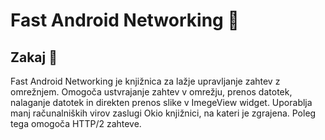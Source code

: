 # Fast Android Networking 📡

## Zakaj 🤔

Fast Android Networking je knjižnica za lažje upravljanje zahtev z omrežnjem. Omogoča ustvrajanje zahtev v omrežju, prenos datotek, nalaganje datotek in direkten prenos slike v ImegeView widget. Uporablja manj računalniških virov zaslugi Okio knjižnici, na kateri je zgrajena. Poleg tega omogoča HTTP/2 zahteve.
